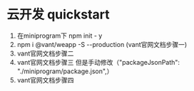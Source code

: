 # 云开发 quickstart

1. 在miniprogram下  npm init - y
2. npm i @vant/weapp -S --production (vant官网文档步骤一)
2. vant官网文档步骤二
3. vant官网文档步骤三   但是手动修改（"packageJsonPath": "./miniprogram/package.json",）
4. vant官网文档步骤四

